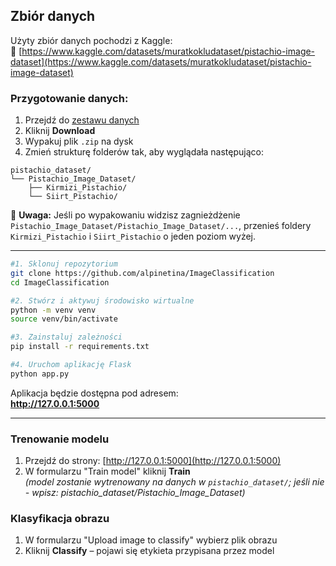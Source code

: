 ## Zbiór danych

Użyty zbiór danych pochodzi z Kaggle:  
🔗 [https://www.kaggle.com/datasets/muratkokludataset/pistachio-image-dataset](https://www.kaggle.com/datasets/muratkokludataset/pistachio-image-dataset)

### Przygotowanie danych:

1. Przejdź do [zestawu danych](https://www.kaggle.com/datasets/muratkokludataset/pistachio-image-dataset)
2. Kliknij **Download**
3. Wypakuj plik `.zip` na dysk
4. Zmień strukturę folderów tak, aby wyglądała następująco:

```
pistachio_dataset/
└── Pistachio_Image_Dataset/
    ├── Kirmizi_Pistachio/
    └── Siirt_Pistachio/
```

📌 **Uwaga:** Jeśli po wypakowaniu widzisz zagnieżdżenie `Pistachio_Image_Dataset/Pistachio_Image_Dataset/...`, przenieś foldery `Kirmizi_Pistachio` i `Siirt_Pistachio` o jeden poziom wyżej.

---
```bash
#1. Sklonuj repozytorium
git clone https://github.com/alpinetina/ImageClassification
cd ImageClassification

#2. Stwórz i aktywuj środowisko wirtualne
python -m venv venv
source venv/bin/activate

#3. Zainstaluj zależności
pip install -r requirements.txt

#4. Uruchom aplikację Flask
python app.py
```

Aplikacja będzie dostępna pod adresem:  
**http://127.0.0.1:5000**

---
### Trenowanie modelu

1. Przejdź do strony: [http://127.0.0.1:5000](http://127.0.0.1:5000)
2. W formularzu "Train model" kliknij **Train**  
   _(model zostanie wytrenowany na danych w `pistachio_dataset/`; jeśli nie - wpisz: pistachio_dataset/Pistachio_Image_Dataset)_

### Klasyfikacja obrazu

1. W formularzu "Upload image to classify" wybierz plik obrazu
2. Kliknij **Classify** – pojawi się etykieta przypisana przez model

